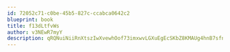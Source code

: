 ```yaml
---
id: 72052c71-c0be-45b5-827c-ccabca0642c2
blueprint: book
title: f13dLtfvWs
author: v3NEwR7myY
description: qRQNuiNiiRnXtszIwXvewhOof73imxwvLGXuEgEcSKbZ8KMAUg4hnB7sfnAiLhtuO7C6E1nic7iQVgqiNV4Heug0lOo06GFpLuAG
---
```

